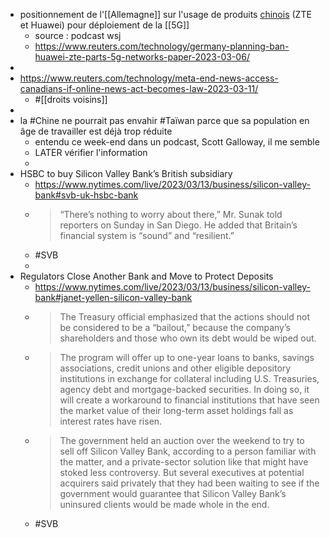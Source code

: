 - positionnement de l'[[Allemagne]] sur l'usage de produits [chinois]([[Chine]]) (ZTE et Huawei) pour déploiement de la [[5G]]
	- source : podcast wsj
	- https://www.reuters.com/technology/germany-planning-ban-huawei-zte-parts-5g-networks-paper-2023-03-06/
-
- https://www.reuters.com/technology/meta-end-news-access-canadians-if-online-news-act-becomes-law-2023-03-11/
	- #[[droits voisins]]
-
- la #Chine ne pourrait pas envahir #Taïwan parce que sa population en âge de travailler est déjà trop réduite
	- entendu ce week-end dans un podcast, Scott Galloway, il me semble
	- LATER vérifier l'information
	-
- HSBC to buy Silicon Valley Bank’s British subsidiary
	- https://www.nytimes.com/live/2023/03/13/business/silicon-valley-bank#svb-uk-hsbc-bank
	- > “There’s nothing to worry about there,” Mr. Sunak told reporters on 
	  Sunday in San Diego. He added that Britain’s financial system is “sound”
	   and “resilient.”
	- #SVB
	-
- Regulators Close Another Bank and Move to Protect Deposits
	- https://www.nytimes.com/live/2023/03/13/business/silicon-valley-bank#janet-yellen-silicon-valley-bank
	- > The Treasury official emphasized that the actions should not be 
	  considered to be a “bailout,” because the company’s shareholders and 
	  those who own its debt would be wiped out.
	- > The program will offer up to one-year loans to banks, savings associations, credit unions and other eligible depository institutions in exchange for collateral including U.S. Treasuries, agency debt and mortgage-backed securities. In doing so, it will create a workaround to financial institutions that have seen the market value of their long-term asset holdings fall as interest rates have risen.
	- > The government held an auction over the weekend to try to sell off Silicon Valley Bank, according to a person familiar with the matter, and a private-sector solution like that might have stoked less controversy. But several executives at potential acquirers said privately that they had been waiting to see if the government would guarantee that Silicon Valley Bank’s uninsured clients would be made whole in the end.
	- #SVB